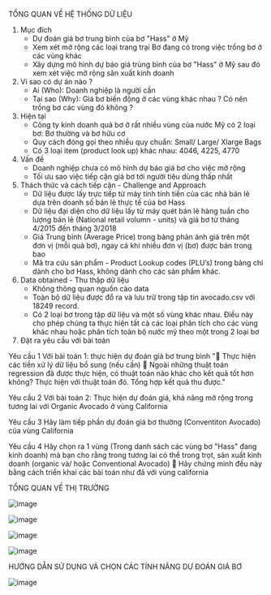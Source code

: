 TỔNG QUAN VỀ HỆ THỐNG DỮ LIỆU 

1. Mục đích	
	- Dự đoán giá bơ trung bình của bơ "Hass" ở Mỹ
	- Xem xét mở rộng các loại trang trại Bơ đang có trong việc trồng bơ ở các vùng khác
	- Xây dựng mô hình dự báo giá trùng bình của bơ "Hass" ở Mỹ sau đó xem xét việc mở rộng sản xuất kinh doanh
2. Vi sao có dự án nào ?	
	 - Ai (Who): Doanh nghiệp là người cần
	- Tại sao (Why): Giá bơ biến động ở các vùng khác nhau ? Có nên trồng bơ các vùng đó không ?
3. Hiện tại	
	- Công ty kinh doanh quả bơ ở rất nhiều vùng của nước Mỹ có 2 loại bơ: Bơ thường và bơ hữu cơ
	- Quy cách đóng gọi theo nhiều quy chuẩn: Small/ Large/ Xlarge Bags
	- Có 3 loại item (product look up) khác nhau: 4046, 4225, 4770
3. Vấn đề	
	- Doanh nghiệp chưa có mô hình dự báo giá bơ cho việc mở rộng
	- Tối ưu sao việc tiếp cận giá bơ tới người tiêu dùng thấp nhất
4. Thách thức và cách tiếp cận - Challenge and Approach	
	- Dữ liệu được lấy trực tiếp từ máy tính tính tiền của các nhà bán lẻ dựa trên doanh số bán lẻ thực tế của bơ Hass
	- Dữ liệu đại diện cho dữ liệu lấy từ máy quét bán lẻ hàng tuần cho lượng bán lẻ (National retail volumn - units) và giá bơ từ tháng 4/2015 đến tháng 3/2018
	- Giá Trung bình (Average Price) trong bảng phản ánh giá trên một đơn vị (mỗi quả bơ), ngay cả khi nhiều đơn vị (bơ) được bán trong bao
	- Mã tra cứu sản phẩm - Product Lookup codes (PLU’s) trong bảng chỉ dành cho bơ Hass, không dành cho các sản phẩm khác.
5. Data obtained - Thu thập dữ liệu	
	- Không thông quan nguồn cào data
	- Toàn bộ dữ liệu được đổ ra và lưu trữ trong tập tin avocado.csv với 18249 record.
	- Có 2 loại bơ trong tập dữ liệu và một số vùng khác nhau. Điều này cho phép chúng ta thực hiện tất cả các loại phân tích cho các vùng khác nhau hoặc phân tích toàn bộ nước mỹ theo một trong 2 loại bơ
6. Đặt ra yêu cầu với bài toán	
	
Yêu cầu 1	Với bài toán 1: thực hiện dự đoán giá bơ trung bình
	" Thực hiện các tiền xử lý dữ liệu bổ sung (nếu cần)
 Ngoài những thuật toán regression đã được thực hiện, có thuật toán nào khác cho kết quả tốt hơn không? Thực hiện với thuật toán đó. Tổng hợp kết quả thu được."
	
Yêu cầu 2	Với bài toán 2: Thực hiện dự đoán giá, khả năng mở rộng trong tương lai với Organic Avocado ở vùng California
	
Yêu cầu 3	Hãy làm tiếp phần dự đoán giá bơ thường (Conventiton Avocado) của vùng California
	
Yêu cầu 4	Hãy chọn ra 1 vùng (Trong danh sách các vùng bơ "Hass" đang kinh doanh) mà bạn cho rằng trong tương lai có thể trong trọt, sản xuất kinh doanh (organic và/ hoặc Conventional Avocado)
	 Hãy chứng minh đều này bằng cách triển khai các bài toán như đã với vùng california

TỔNG QUAN VỀ THỊ TRƯỜNG

![image](https://user-images.githubusercontent.com/96172322/146219559-85c307fa-556c-4072-9b00-80432fa5d0a4.png)

![image](https://user-images.githubusercontent.com/96172322/146219587-b85199bc-f38e-4d9d-a716-9d44f183cce3.png)

![image](https://user-images.githubusercontent.com/96172322/146219616-f0145c90-5c86-4d10-88cc-9381dcf29891.png)

![image](https://user-images.githubusercontent.com/96172322/146219675-8c9bb1a7-d192-411e-b309-63b4a0b3aeaa.png)

HƯỚNG DẪN SỬ DỤNG  VÀ CHỌN CÁC TÍNH NĂNG DỰ ĐOÁN GIÁ BƠ				
				
![image](https://user-images.githubusercontent.com/96172322/146219703-b3f3e054-c3b0-4d2e-828d-ceac84ca4a2e.png)



